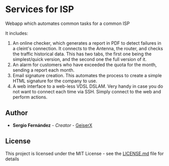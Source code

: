 # Services for ISP

Webapp which automates common tasks for a common ISP

It includes:

1) An online checker, which generates a report in PDF to detect failures in a cleint's connection. It connects to the Antenna, the router, and checks the traffic historical data. This has two tabs, the first one being the simplest/quick version, and the second one the full version of it.
2) An alarm for customers who have exceeded the quota for the month, sending a report each month.
3) Email signature creation. This automates the process to create a simple HTML signature for the company to use.
4) A web interface to a web-less VDSL DSLAM. Very handy in case you do not want to connect each time via SSH. Simply connect to the web and perform actions.
 
## Author

* **Sergio Fernández** - *Creator* - [GeiserX](https://github.com/GeiserX)

## License

This project is licensed under the MIT License - see the [LICENSE.md](LICENSE.md) file for details

